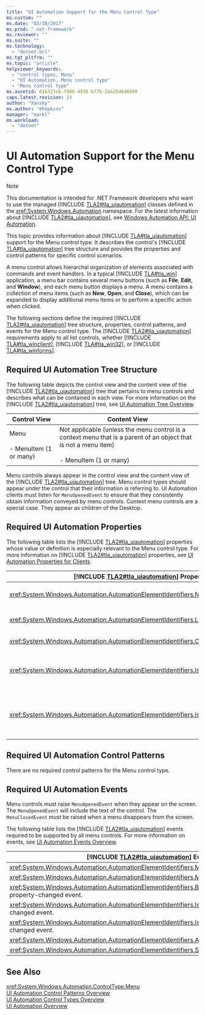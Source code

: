 ```yaml
---
title: "UI Automation Support for the Menu Control Type"
ms.custom: ""
ms.date: "03/30/2017"
ms.prod: ".net-framework"
ms.reviewer: ""
ms.suite: ""
ms.technology: 
  - "dotnet-bcl"
ms.tgt_pltfrm: ""
ms.topic: "article"
helpviewer_keywords: 
  - "control types, Menu"
  - "UI Automation, Menu control type"
  - "Menu control type"
ms.assetid: 016323cb-f800-4938-b77b-2eb25d646090
caps.latest.revision: 24
author: "Xansky"
ms.author: "mhopkins"
manager: "markl"
ms.workload: 
  - "dotnet"
---
```

# UI Automation Support for the Menu Control Type
> [!NOTE]
>  This documentation is intended for .NET Framework developers who want to use the managed [!INCLUDE [TLA2#tla_uiautomation](../../../includes/tla2sharptla-uiautomation-md.md)] classes defined in the <xref:System.Windows.Automation> namespace. For the latest information about [!INCLUDE [TLA2#tla_uiautomation](../../../includes/tla2sharptla-uiautomation-md.md)], see [Windows Automation API: UI Automation](http://go.microsoft.com/fwlink/?LinkID=156746).  

 This topic provides information about [!INCLUDE [TLA#tla_uiautomation](../../../includes/tlasharptla-uiautomation-md.md)] support for the Menu control type. It describes the control's [!INCLUDE [TLA#tla_uiautomation](../../../includes/tlasharptla-uiautomation-md.md)] tree structure and provides the properties and control patterns for specific control scenarios.  

 A menu control allows hierarchal organization of elements associated with commands and event handlers. In a typical [!INCLUDE [TLA#tla_win](../../../includes/tlasharptla-win-md.md)] application, a menu bar contains several menu buttons (such as **File**, **Edit**, and **Window**), and each menu button displays a menu. A menu contains a collection of menu items (such as **New**, **Open**, and **Close**), which can be expanded to display additional menu items or to perform a specific action when clicked.  

 The following sections define the required [!INCLUDE [TLA2#tla_uiautomation](../../../includes/tla2sharptla-uiautomation-md.md)] tree structure, properties, control patterns, and events for the Menu control type. The [!INCLUDE [TLA2#tla_uiautomation](../../../includes/tla2sharptla-uiautomation-md.md)] requirements apply to all list controls, whether [!INCLUDE [TLA#tla_winclient](../../../includes/tlasharptla-winclient-md.md)], [!INCLUDE [TLA#tla_win32](../../../includes/tlasharptla-win32-md.md)], or [!INCLUDE [TLA#tla_winforms](../../../includes/tlasharptla-winforms-md.md)].  

<a name="Required_UI_Automation_Tree_Structure"></a>   
## Required UI Automation Tree Structure  
 The following table depicts the control view and the content view of the [!INCLUDE [TLA2#tla_uiautomation](../../../includes/tla2sharptla-uiautomation-md.md)] tree that pertains to menu controls and describes what can be contained in each view. For more information on the [!INCLUDE [TLA2#tla_uiautomation](../../../includes/tla2sharptla-uiautomation-md.md)] tree, see [UI Automation Tree Overview](../../../docs/framework/ui-automation/ui-automation-tree-overview.md).  

|Control View|Content View|  
|------------------|------------------|  
|Menu<br /><br /> -   MenuItem (1 or many)|Not applicable (unless the menu control is a context menu that is a parent of an object that is not a menu item)<br /><br /> -   MenuItem (1 or many)|  

 Menu controls always appear in the control view and the content view of the [!INCLUDE [TLA2#tla_uiautomation](../../../includes/tla2sharptla-uiautomation-md.md)] tree. Menu control types should appear under the control that their information is referring to. UI Automation clients must listen for `MenuOpenedEvent` to ensure that they consistently obtain information conveyed by menu controls. Context menu controls are a special case. They appear as children of the Desktop.  

<a name="Required_UI_Automation_Properties"></a>   
## Required UI Automation Properties  
 The following table lists the [!INCLUDE [TLA2#tla_uiautomation](../../../includes/tla2sharptla-uiautomation-md.md)] properties whose value or definition is especially relevant to the Menu control type. For more information on [!INCLUDE [TLA2#tla_uiautomation](../../../includes/tla2sharptla-uiautomation-md.md)] properties, see [UI Automation Properties for Clients](../../../docs/framework/ui-automation/ui-automation-properties-for-clients.md).  


| [!INCLUDE [TLA2#tla_uiautomation](../../../includes/tla2sharptla-uiautomation-md.md)] Property |     Value     |                                                                           Notes                                                                            |
|------------------------------------------------------------------------------------------------|---------------|------------------------------------------------------------------------------------------------------------------------------------------------------------|
|           <xref:System.Windows.Automation.AutomationElementIdentifiers.NameProperty>           | Not Supported |                                                The menu control does not require a Name property to be set.                                                |
|        <xref:System.Windows.Automation.AutomationElementIdentifiers.LabeledByProperty>         |    `Null`     |                                                    No label is anticipated with a typical menu control.                                                    |
|       <xref:System.Windows.Automation.AutomationElementIdentifiers.ControlTypeProperty>        |     Menu      |                                                       This value is the same for all UI frameworks.                                                        |
|     <xref:System.Windows.Automation.AutomationElementIdentifiers.IsContentElementProperty>     |     False     |  The menu control is not included in the content view of the [!INCLUDE [TLA2#tla_uiautomation](../../../includes/tla2sharptla-uiautomation-md.md)] tree.   |
|     <xref:System.Windows.Automation.AutomationElementIdentifiers.IsControlElementProperty>     |     True      | The menu control is always included in the control view of the [!INCLUDE [TLA2#tla_uiautomation](../../../includes/tla2sharptla-uiautomation-md.md)] tree. |

<a name="Required_UI_Automation_Control_Patterns"></a>   
## Required UI Automation Control Patterns  
 There are no required control patterns for the Menu control type.  

<a name="Required_UI_Automation_Events"></a>   
## Required UI Automation Events  
 Menu controls must raise `MenuOpenedEvent` when they appear on the screen. The `MenuOpenedEvent` will include the text of the control. The `MenuClosedEvent` must be raised when a menu disappears from the screen.  

 The following table lists the [!INCLUDE [TLA2#tla_uiautomation](../../../includes/tla2sharptla-uiautomation-md.md)] events required to be supported by all menu controls. For more information on events, see [UI Automation Events Overview](../../../docs/framework/ui-automation/ui-automation-events-overview.md).  


|           [!INCLUDE [TLA2#tla_uiautomation](../../../includes/tla2sharptla-uiautomation-md.md)] Event           | Support/Value | Notes |
|-----------------------------------------------------------------------------------------------------------------|---------------|-------|
|                  <xref:System.Windows.Automation.AutomationElementIdentifiers.MenuOpenedEvent>                  |   Required    | None  |
|                  <xref:System.Windows.Automation.AutomationElementIdentifiers.MenuClosedEvent>                  |   Required    | None  |
| <xref:System.Windows.Automation.AutomationElementIdentifiers.BoundingRectangleProperty> property-changed event. |   Required    | None  |
|    <xref:System.Windows.Automation.AutomationElementIdentifiers.IsOffscreenProperty> property-changed event.    |   Required    | None  |
|     <xref:System.Windows.Automation.AutomationElementIdentifiers.IsEnabledProperty> property-changed event.     |   Required    | None  |
|            <xref:System.Windows.Automation.AutomationElementIdentifiers.AutomationFocusChangedEvent>            |   Required    | None  |
|               <xref:System.Windows.Automation.AutomationElementIdentifiers.StructureChangedEvent>               |   Required    | None  |

## See Also  
 <xref:System.Windows.Automation.ControlType.Menu>  
 [UI Automation Control Patterns Overview](../../../docs/framework/ui-automation/ui-automation-control-patterns-overview.md)  
 [UI Automation Control Types Overview](../../../docs/framework/ui-automation/ui-automation-control-types-overview.md)  
 [UI Automation Overview](../../../docs/framework/ui-automation/ui-automation-overview.md)
